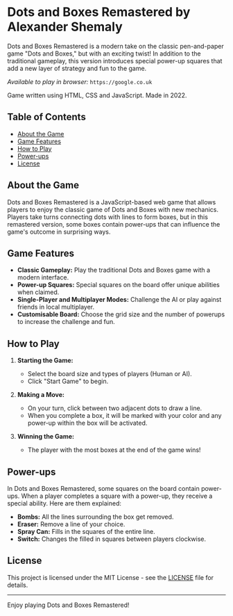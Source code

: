 # Dots and Boxes Remastered by Alexander Shemaly

Dots and Boxes Remastered is a modern take on the classic pen-and-paper game "Dots and Boxes," but with an exciting twist! In addition to the traditional gameplay, this version introduces special power-up squares that add a new layer of strategy and fun to the game.

*Available to play in browser:* `https://google.co.uk`

Game written using HTML, CSS and JavaScript. Made in 2022.


## Table of Contents

- [About the Game](#about-the-game)
- [Game Features](#game-features)
- [How to Play](#how-to-play)
- [Power-ups](#power-ups)
- [License](#license)

## About the Game

Dots and Boxes Remastered is a JavaScript-based web game that allows players to enjoy the classic game of Dots and Boxes with new mechanics. Players take turns connecting dots with lines to form boxes, but in this remastered version, some boxes contain power-ups that can influence the game's outcome in surprising ways.

## Game Features

- **Classic Gameplay:** Play the traditional Dots and Boxes game with a modern interface.
- **Power-up Squares:** Special squares on the board offer unique abilities when claimed.
- **Single-Player and Multiplayer Modes:** Challenge the AI or play against friends in local multiplayer.
- **Customisable Board:** Choose the grid size and the number of powerups to increase the challenge and fun.

## How to Play

1. **Starting the Game:**
   - Select the board size and types of players (Human or AI).
   - Click "Start Game" to begin.

2. **Making a Move:**
   - On your turn, click between two adjacent dots to draw a line.
   - When you complete a box, it will be marked with your color and any power-up within the box will be activated.

3. **Winning the Game:**
   - The player with the most boxes at the end of the game wins!

## Power-ups

In Dots and Boxes Remastered, some squares on the board contain power-ups. When a player completes a square with a power-up, they receive a special ability. Here are them explained:

- **Bombs:** All the lines surrounding the box get removed.
- **Eraser:** Remove a line of your choice.
- **Spray Can:** Fills in the squares of the entire line.
- **Switch:** Changes the filled in squares between players clockwise.

## License

This project is licensed under the MIT License - see the [LICENSE](LICENSE) file for details.

---

Enjoy playing Dots and Boxes Remastered!